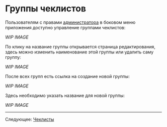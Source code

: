 # Группы чеклистов

Пользователям с правами [администратора](../07-admin/README.md) в боковом меню приложения доступно управление группами чеклистов:

*WIP IMAGE*

По клику на название группы открывается страница редактирования, здесь можно изменить наименование этой группы или удалить саму группу:

*WIP IMAGE*

После всех групп есть ссылка на создание новой группы:

*WIP IMAGE*

Здесь необходимо указать название для новой группы:

*WIP IMAGE*

---

Следующее: [Чеклисты](../09-checklists/README.md)
